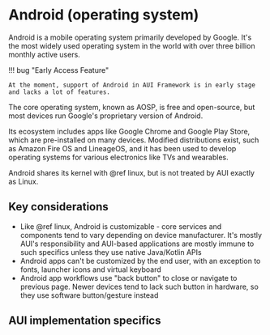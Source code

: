 # Android (operating system)

Android is a mobile operating system primarily developed by Google. It's the most widely used operating system in the
world with over three billion monthly active users.

!!! bug "Early Access Feature"

    At the moment, support of Android in AUI Framework is in early stage and lacks a lot of features.

The core operating system, known as AOSP, is free and open-source, but most devices run Google's proprietary version of
Android.

Its ecosystem includes apps like Google Chrome and Google Play Store, which are pre-installed on many devices. Modified
distributions exist, such as Amazon Fire OS and LineageOS, and it has been used to develop operating systems for various
electronics like TVs and wearables.

Android shares its kernel with @ref linux, but is not treated by AUI exactly as Linux.

## Key considerations

- Like @ref linux, Android is customizable - core services and components tend to vary depending on device manufacturer.
  It's mostly AUI's responsibility and AUI-based applications are mostly immune to such specifics unless they use native
  Java/Kotlin APIs
- Android apps can't be customized by the end user, with an exception to fonts, launcher icons and virtual keyboard
- Android app workflows use "back button" to close or navigate to previous page. Newer devices tend to lack such button
  in hardware, so they use software button/gesture instead


## AUI implementation specifics
